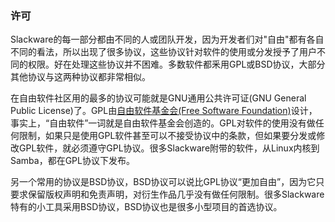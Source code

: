 ### 许可

Slackware的每一部分都由不同的人或团队开发，因为开发者们对"自由"都有各自不同的看法，所以出现了很多协议，这些协议针对软件的使用或分发授予了用户不同的权限。好在处理这些协议并不困难。多数软件都釆用GPL或BSD协议，大部分其他协议与这两种协议都非常相似。

在自由软件社区用的最多的协议可能就是GNU通用公共许可证(GNU General Public License)了。GPL由[自由软件基金会(Free Software Foundation)](http://fsf.org/ "自由软件基金会")设计，事实上，“自由软件”一词就是自由软件基金会创造的。GPL对软件的使用没有做任何限制，如果只是使用GPL软件甚至可以不接受协议中的条款，但如果要分发或修改GPL软件，就必须遵守GPL协议。很多Slackware附带的软件，从Linux内核到Samba，都在GPL协议下发布。

另一个常用的协议是BSD协议，BSD协议可以说比GPL协议“更加自由”，因为它只要求保留版权声明和免责声明，对衍生作品几乎没有做任何限制。很多Slackware特有的小工具采用BSD协议，BSD协议也是很多小型项目的首选协议。

